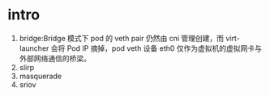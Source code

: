 # intro

1. bridge:Bridge 模式下 pod 的 veth pair 仍然由 cni 管理创建，而 virt-launcher 会将 Pod IP 摘掉，pod veth 设备 eth0 仅作为虚拟机的虚拟网卡与外部网络通信的桥梁。
2. slirp
3. masquerade
4. sriov